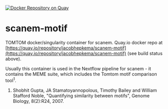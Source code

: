 [![Docker Repository on Quay](https://quay.io/repository/jacobhepkema/scanem-motif/status "Docker Repository on Quay")](https://quay.io/repository/jacobhepkema/scanem-motif)

# scanem-motif
TOMTOM docker/singularity container for scanem. Quay.io docker repo at [https://quay.io/repository/jacobhepkema/scanem-motif](https://quay.io/repository/jacobhepkema/scanem-motif) (see build status above). 

Usually this container is used in the Nextflow pipeline for scanem - it contains the MEME suite, which includes the Tomtom motif comparison tool<sup>1</sup>.

1. Shobhit Gupta, JA Stamatoyannopolous, Timothy Bailey and William Stafford Noble, "Quantifying similarity between motifs", Genome Biology, 8(2):R24, 2007. 

